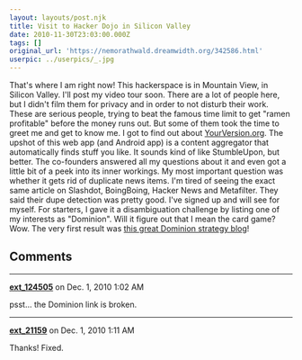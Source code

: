 ```yaml
---
layout: layouts/post.njk
title: Visit to Hacker Dojo in Silicon Valley
date: 2010-11-30T23:03:00.000Z
tags: []
original_url: 'https://nemorathwald.dreamwidth.org/342586.html'
userpic: ../userpics/_.jpg
---
```

That's where I am right now! This hackerspace is in Mountain View, in Silicon Valley. I'll post my video tour soon. There are a lot of people here, but I didn't film them for privacy and in order to not disturb their work. These are serious people, trying to beat the famous time limit to get "ramen profitable" before the money runs out. But some of them took the time to greet me and get to know me. I got to find out about [YourVersion.org](http://www.yourversion.org). The upshot of this web app (and Android app) is a content aggregator that automatically finds stuff you like. It sounds kind of like StumbleUpon, but better. The co-founders answered all my questions about it and even got a little bit of a peek into its inner workings. My most important question was whether it gets rid of duplicate news items. I'm tired of seeing the exact same article on Slashdot, BoingBoing, Hacker News and Metafilter. They said their dupe detection was pretty good. I've signed up and will see for myself. For starters, I gave it a disambiguation challenge by listing one of my interests as "Dominion". Will it figure out that I mean the card game? Wow. The very first result was [this great Dominion strategy blog](http://dominionstrategy.wordpress.com/)!

## Comments

---

**[ext_124505](https://www.dreamwidth.org/users/ext_124505)** on Dec. 1, 2010 1:02 AM

psst... the Dominion link is broken.

---

**[ext_21159](https://www.dreamwidth.org/users/ext_21159)** on Dec. 1, 2010 1:11 AM

Thanks! Fixed.
